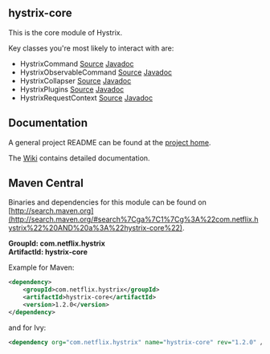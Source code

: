 ## hystrix-core

This is the core module of Hystrix.

Key classes you're most likely to interact with are:

- HystrixCommand [Source](https://github.com/Netflix/Hystrix/tree/master/hystrix-core/src/main/java/com/netflix/hystrix/HystrixCommand.java) [Javadoc](http://netflix.github.com/Hystrix/javadoc/com/netflix/hystrix/HystrixCommand.html)
- HystrixObservableCommand [Source](https://github.com/Netflix/Hystrix/tree/master/hystrix-core/src/main/java/com/netflix/hystrix/HystrixObservableCommand.java) [Javadoc](http://netflix.github.com/Hystrix/javadoc/com/netflix/hystrix/HystrixObservableCommand.html)
- HystrixCollapser [Source](https://github.com/Netflix/Hystrix/tree/master/hystrix-core/src/main/java/com/netflix/hystrix/HystrixCollapser.java) [Javadoc](http://netflix.github.com/Hystrix/javadoc/com/netflix/hystrix/HystrixCollapser.html)
- HystrixPlugins [Source](https://github.com/Netflix/Hystrix/tree/master/hystrix-core/src/main/java/com/netflix/hystrix/strategy/HystrixPlugins.java) [Javadoc](http://netflix.github.com/Hystrix/javadoc/com/netflix/hystrix/strategy/HystrixPlugins.html)
- HystrixRequestContext [Source](https://github.com/Netflix/Hystrix/tree/master/hystrix-core/src/main/java/com/netflix/hystrix/strategy/concurrency/HystrixRequestContext.java) [Javadoc](http://netflix.github.com/Hystrix/javadoc/com/netflix/hystrix/strategy/concurrency/HystrixRequestContext.html)

## Documentation

A general project README can be found at the [project home](https://github.com/Netflix/Hystrix).

The [Wiki](https://github.com/Netflix/Hystrix/wiki) contains detailed documentation.


## Maven Central

Binaries and dependencies for this module can be found on [http://search.maven.org](http://search.maven.org/#search%7Cga%7C1%7Cg%3A%22com.netflix.hystrix%22%20AND%20a%3A%22hystrix-core%22).

__GroupId: com.netflix.hystrix__  
__ArtifactId: hystrix-core__  

Example for Maven:

```xml
<dependency>
    <groupId>com.netflix.hystrix</groupId>
    <artifactId>hystrix-core</artifactId>
    <version>1.2.0</version>
</dependency>
```
and for Ivy:

```xml
<dependency org="com.netflix.hystrix" name="hystrix-core" rev="1.2.0" />
```
